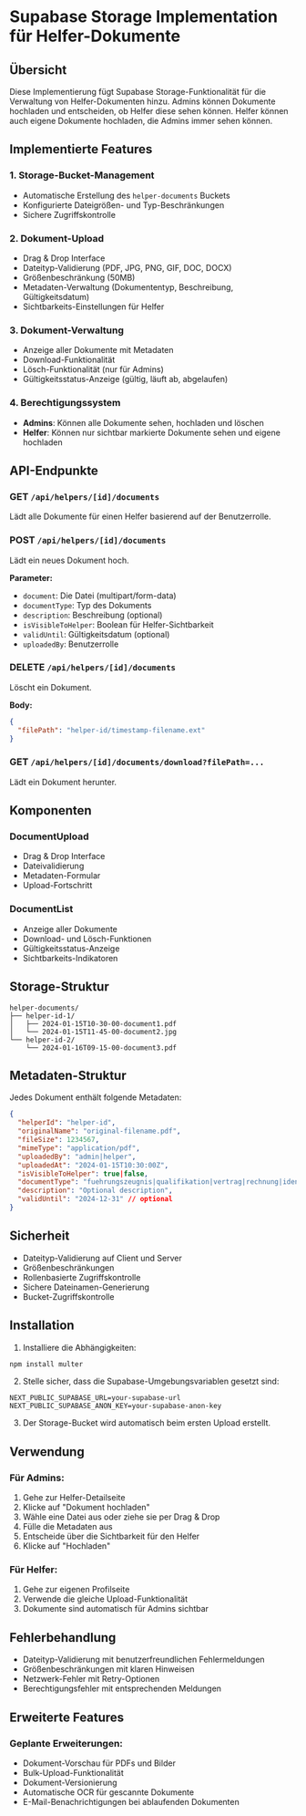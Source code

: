# Supabase Storage Implementation für Helfer-Dokumente

## Übersicht

Diese Implementierung fügt Supabase Storage-Funktionalität für die Verwaltung von Helfer-Dokumenten hinzu. Admins können Dokumente hochladen und entscheiden, ob Helfer diese sehen können. Helfer können auch eigene Dokumente hochladen, die Admins immer sehen können.

## Implementierte Features

### 1. Storage-Bucket-Management
- Automatische Erstellung des `helper-documents` Buckets
- Konfigurierte Dateigrößen- und Typ-Beschränkungen
- Sichere Zugriffskontrolle

### 2. Dokument-Upload
- Drag & Drop Interface
- Dateityp-Validierung (PDF, JPG, PNG, GIF, DOC, DOCX)
- Größenbeschränkung (50MB)
- Metadaten-Verwaltung (Dokumententyp, Beschreibung, Gültigkeitsdatum)
- Sichtbarkeits-Einstellungen für Helfer

### 3. Dokument-Verwaltung
- Anzeige aller Dokumente mit Metadaten
- Download-Funktionalität
- Lösch-Funktionalität (nur für Admins)
- Gültigkeitsstatus-Anzeige (gültig, läuft ab, abgelaufen)

### 4. Berechtigungssystem
- **Admins**: Können alle Dokumente sehen, hochladen und löschen
- **Helfer**: Können nur sichtbar markierte Dokumente sehen und eigene hochladen

## API-Endpunkte

### GET `/api/helpers/[id]/documents`
Lädt alle Dokumente für einen Helfer basierend auf der Benutzerrolle.

### POST `/api/helpers/[id]/documents`
Lädt ein neues Dokument hoch.

**Parameter:**
- `document`: Die Datei (multipart/form-data)
- `documentType`: Typ des Dokuments
- `description`: Beschreibung (optional)
- `isVisibleToHelper`: Boolean für Helfer-Sichtbarkeit
- `validUntil`: Gültigkeitsdatum (optional)
- `uploadedBy`: Benutzerrolle

### DELETE `/api/helpers/[id]/documents`
Löscht ein Dokument.

**Body:**
```json
{
  "filePath": "helper-id/timestamp-filename.ext"
}
```

### GET `/api/helpers/[id]/documents/download?filePath=...`
Lädt ein Dokument herunter.

## Komponenten

### DocumentUpload
- Drag & Drop Interface
- Dateivalidierung
- Metadaten-Formular
- Upload-Fortschritt

### DocumentList
- Anzeige aller Dokumente
- Download- und Lösch-Funktionen
- Gültigkeitsstatus-Anzeige
- Sichtbarkeits-Indikatoren

## Storage-Struktur

```
helper-documents/
├── helper-id-1/
│   ├── 2024-01-15T10-30-00-document1.pdf
│   └── 2024-01-15T11-45-00-document2.jpg
└── helper-id-2/
    └── 2024-01-16T09-15-00-document3.pdf
```

## Metadaten-Struktur

Jedes Dokument enthält folgende Metadaten:
```json
{
  "helperId": "helper-id",
  "originalName": "original-filename.pdf",
  "fileSize": 1234567,
  "mimeType": "application/pdf",
  "uploadedBy": "admin|helper",
  "uploadedAt": "2024-01-15T10:30:00Z",
  "isVisibleToHelper": true|false,
  "documentType": "fuehrungszeugnis|qualifikation|vertrag|rechnung|identifikation|other",
  "description": "Optional description",
  "validUntil": "2024-12-31" // optional
}
```

## Sicherheit

- Dateityp-Validierung auf Client und Server
- Größenbeschränkungen
- Rollenbasierte Zugriffskontrolle
- Sichere Dateinamen-Generierung
- Bucket-Zugriffskontrolle

## Installation

1. Installiere die Abhängigkeiten:
```bash
npm install multer
```

2. Stelle sicher, dass die Supabase-Umgebungsvariablen gesetzt sind:
```env
NEXT_PUBLIC_SUPABASE_URL=your-supabase-url
NEXT_PUBLIC_SUPABASE_ANON_KEY=your-supabase-anon-key
```

3. Der Storage-Bucket wird automatisch beim ersten Upload erstellt.

## Verwendung

### Für Admins:
1. Gehe zur Helfer-Detailseite
2. Klicke auf "Dokument hochladen"
3. Wähle eine Datei aus oder ziehe sie per Drag & Drop
4. Fülle die Metadaten aus
5. Entscheide über die Sichtbarkeit für den Helfer
6. Klicke auf "Hochladen"

### Für Helfer:
1. Gehe zur eigenen Profilseite
2. Verwende die gleiche Upload-Funktionalität
3. Dokumente sind automatisch für Admins sichtbar

## Fehlerbehandlung

- Dateityp-Validierung mit benutzerfreundlichen Fehlermeldungen
- Größenbeschränkungen mit klaren Hinweisen
- Netzwerk-Fehler mit Retry-Optionen
- Berechtigungsfehler mit entsprechenden Meldungen

## Erweiterte Features

### Geplante Erweiterungen:
- Dokument-Vorschau für PDFs und Bilder
- Bulk-Upload-Funktionalität
- Dokument-Versionierung
- Automatische OCR für gescannte Dokumente
- E-Mail-Benachrichtigungen bei ablaufenden Dokumenten 